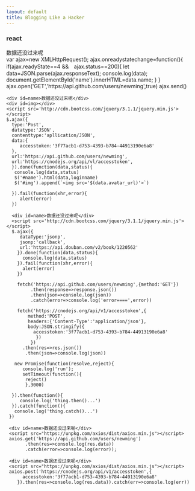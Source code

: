 ```yaml
---
layout: default
title: Blogging Like a Hacker
---
```



### react

  <div id=name>数据还没过来呢</div>
  <script src='http://cdn.bootcss.com/jquery/3.1.1/jquery.min.js'></script>
    var ajax=new XMLHttpRequest();
    ajax.onreadystatechange=function(){
    if(ajax.readyState==4 &&　ajax.status==200){
      let data=JSON.parse(ajax.responseText);
       console.log(data);
         document.getElementById('name').innerHTML=data.name;
      }
    }
    ajax.open('GET','https://api.github.com/users/newming',true)
    ajax.send()

    <div id=name>数据还没过来呢</div>
    <div id=img></div>
    <script src='http://cdn.bootcss.com/jquery/3.1.1/jquery.min.js'></script>
    $.ajax({
      type:'Post',
      datatype:'JSON',
      contenttype:'apllication/JSON',
      data:{
         accesstoken:'3f77acb1-d753-4393-b784-44913190e6a8'
      },
      url:'https://api.github.com/users/newming',
      url:'https://cnodejs.org/api/vl/accesstoken',
      }).done(function(data,status){
       console.log(data,status)
       $('#name').html(data,loginname)
       $('#img').append(`<img src='$(data.avatar_url)'>`)

      }).fail(function(xhr,error){
         alert(error)
      })

      <div id=name>数据还没过来呢</div>
      <script src='http://cdn.bootcss.com/jquery/3.1.1/jquery.min.js'></script>
      $.ajax({
         dataType:'jsonp',
         jsonp:'callback',
         url:'https://api.douban.com/v2/book/1220562'
        }).done(function(data,status){
          console.log(data,status)
        }).fail(function(xhr,error){
          alert(error)
        })

        fetch('https://api.github.com/users/newming',{method:'GET'})
             .then(response=>response.json())
             .then(json=>console.log(json))
             .catch(error=>console.log('error====',error))

        fetch('https://cnodejs.org/api/v1/accesstoken',{
            method:'POST',
            headers:{'Content-Type':'application/json'},
            body:JSON.stringify({
              accesstoken:'3f77acb1-d753-4393-b784-44913190e6a8'
               })
             })
          .then(res=>res.json())
           .then(json=>console.log(json))

       new Promise(function(resolve,reject){
          console.log('run');
          setTimeout(function(){
           reject()
           },3000)

      }).then(function(){
         console.log('thing.then()...')
      }).catch(function(){
       console.log('thing.catch()...')
     })

     <div id=name>数据还没过来呢</div>
     <script src="https://unpkg.com/axios/dist/axios.min.js"></script>
     axios.get('https://api.github.com/users/newming')
           .then(res=>console.log(res.data))
           .catch(error=>console.log(error));

     <div id=name>数据还没过来呢</div>
     <script src="https://unpkg.com/axios/dist/axios.min.js"></script>
     axios.post('https://cnodejs.org/api/v1/accesstoken',{
          accesstoken:'3f77acb1-d753-4393-b784-44913190e6a8'
        }).then(res=>console.log(res.data)).catch(err=>console.log(err))
